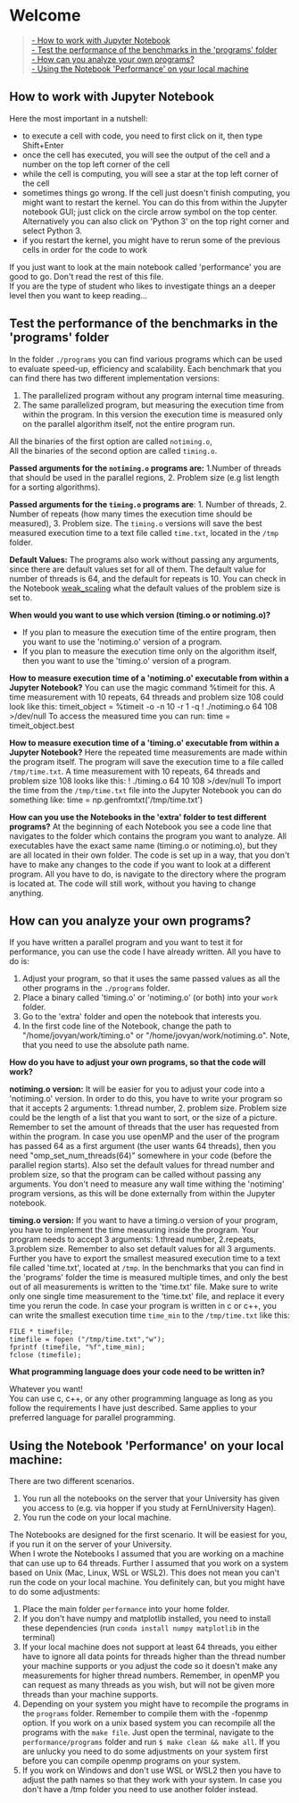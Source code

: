 # Welcome

> [- How to work with Jupyter Notebook](#jupyter) <br>
> [- Test the performance of the benchmarks in the 'programs' folder](#test)<br>
> [- How can you analyze your own programs?](#yourprogram)<br>
> [- Using the Notebook 'Performance' on your local machine](#local)<br>

## How to work with Jupyter Notebook <a class="anchor" id="jupyter"></a>
Here the most important in a nutshell: 
- to execute a cell with code, you need to first click on it, then type Shift+Enter
- once the cell has executed, you will see the output of the cell and a number on the top left corner of the cell
- while the cell is computing, you will see a star at the top left corner of the cell
- sometimes things go wrong. If the cell just doesn't finish computing, you might want to restart the kernel. You can do this from within the Jupyter notebook GUI; just click on the circle arrow symbol on the top center. Alternatively you can also click on 'Python 3' on the top right corner and select Python 3.
- if you restart the kernel, you might have to rerun some of the previous cells in order for the code to work

If you just want to look at the main notebook called 'performance' you are good to go. Don't read the rest of this file.<br> 
If you are the type of student who likes to investigate things an a deeper level then you want to keep reading... 

## Test the performance of the benchmarks in the 'programs' folder <a class="anchor" id="test"></a>

In the folder `./programs` you can find various programs which can be used to evaluate speed-up, efficiency and scalability. Each benchmark that you can find there has two different implementation versions: 

1. The parallelized program without any program internal time measuring. 
2. The same parallelized program, but measuring the execution time from within the program. In this version the execution time is measured only on the parallel algorithm itself, not the entire program run.

All the binaries of the first option are called `notiming.o`, <br>
All the binaries of the second option are called `timing.o`.

**Passed arguments for the `notiming.o` programs are:** 1.Number of threads that should be used in the parallel regions, 2. Problem size (e.g list length for a sorting algorithms). 

**Passed arguments for the `timing.o` programs are**: 1. Number of threads, 2. Number of repeats (how many times the execution time should be measured), 3. Problem size. The `timing.o` versions will save the best measured execution time to a text file called `time.txt`, located in the `/tmp` folder. 

**Default Values:** The programs also work without passing any arguments, since there are default values set for all of them. The default value for number of threads is 64, and the default for repeats is 10. You can check in the Notebook [weak_scaling](extras/weak_scaling.ipynb) what the default values of the problem size is set to. 

**When would you want to use which version (timing.o or notiming.o)?** 
- If you plan to measure the execution time of the entire program, then you want to use the 'notiming.o' version of a program. 
- If you plan to measure the execution time only on the algorithm itself, then you want to use the 'timing.o' version of a program. 

**How to measure execution time of a 'notiming.o' executable from within a Jupyter Notebook?**
You can use the magic command %timeit for this. A time measurement with 10 repeats, 64 threads and problem size 108 could look like this:
timeit_object = %timeit -o -n 10 -r 1 -q ! ./notiming.o 64 108  >/dev/null
To access the measured time you can run: time = timeit_object.best 

**How to measure execution time of a 'timing.o' executable from within a Jupyter Notebook?**
Here the repeated time measurements are made within the program itself. The program will save the execution time to a file called `/tmp/time.txt`. A time measurement with 10 repeats, 64 threads and problem size 108 looks like this:
! ./timing.o 64 10 108 >/dev/null
To import the time from the `/tmp/time.txt` file into the Jupyter Notebook you can do something like: 
time = np.genfromtxt('/tmp/time.txt') 

**How can you use the Notebooks in the 'extra' folder to test different programs?**
At the beginning of each Notebook you see a code line that navigates to the folder which contains the program you want to analyze. All executables have the exact same name (timing.o or notiming.o), but they are all located in their own folder. The code is set up in a way, that you don't have to make any changes to the code if you want to look at a different program. All you have to do, is navigate to the directory where the program is located at. The code will still work, without you having to change anything. 

## How can you analyze your own programs? <a class="anchor" id="yourprogram"></a>

If you have written a parallel program and you want to test it for performance, you can use the code I have already written. All you have to do is:
1. Adjust your program, so that it uses the same passed values as all the other programs in the `./programs` folder.
2. Place a binary called 'timing.o' or 'notiming.o' (or both) into your `work` folder.
3. Go to the 'extra' folder and open the notebook that interests you.
4. In the first code line of the Notebook, change the path to "/home/jovyan/work/timing.o" or "/home/jovyan/work/notiming.o". Note, that you need to use the absolute path name.


**How do you have to adjust your own programs, so that the code will work?**

**notiming.o version:** 
It will be easier for you to adjust your code into a 'notiming.o' version. In order to do this, you have to write your program so that it accepts 2 arguments: 1.thread number, 2. problem size. Problem size could be the length of a list that you want to sort, or the size of a picture. Remember to set the amount of threads that the user has requested from within the program. In case you use openMP and the user of the program has passed 64 as a first argument (the user wants 64 threads), then you need "omp_set_num_threads(64)" somewhere in your code (before the parallel region starts). Also set the default values for thread number and problem size, so that the program can be called without passing any arguments. You don't need to measure any wall time withing the 'notiming' program versions, as this will be done externally from within the Jupyter notebook.

**timing.o version:**
If you want to have a timing.o version of your program, you have to implement the time measuring inside the program. Your program needs to accept 3 arguments: 1.thread number, 2.repeats, 3.problem size. Remember to also set default values for all 3 arguments. Further you have to export the smallest measured execution time to a text file called 'time.txt', located at `/tmp`. In the benchmarks that you can find in the 'programs' folder the time is measured multiple times, and only the best out of all measurements is written to the 'time.txt' file. Make sure to write only one single time measurement to the 'time.txt' file, and replace it every time you rerun the code. In case your program is written in c or c++, you can write the smallest execution time `time_min` to the `/tmp/time.txt` like this:

    FILE * timefile;
    timefile = fopen ("/tmp/time.txt","w");
    fprintf (timefile, "%f",time_min);
    fclose (timefile);


**What programming language does your code need to be written in?**

Whatever you want! <br>
You can use c, c++, or any other programming language as long as you follow the requirements I have just described. Same applies to your preferred language for parallel programming. 

## Using the Notebook 'Performance' on your local machine: <a class="anchor" id="local"></a>

There are two different scenarios. 
1. You run all the notebooks on the server that your University has given you access to (e.g. via hopper if you study at FernUniversity Hagen).
2. You run the code on your local machine.

The Notebooks are designed for the first scenario. It will be easiest for you, if you run it on the server of your University. <br>
When I wrote the Notebooks I assumed that you are working on a machine that can use up to 64 threads. Further I assumed that you work on a system based on Unix (Mac, Linux, WSL or WSL2). This does not mean you can't run the code on your local machine. You definitely can, but you might have to do some adjustments:

1. Place the main folder `performance` into your home folder.
2. If you don't have numpy and matplotlib installed, you need to install these dependencies (run `conda install numpy matplotlib` in the terminal)
3. If your local machine does not support at least 64 threads, you either have to ignore all data points for threads higher than the thread number your machine supports or you adjust the code so it doesn't make any measurements for higher thread numbers. Remember, in openMP you can request as many threads as you wish, but will not be given more threads than your machine supports. 
4. Depending on your system you might have to recompile the programs in the `programs` folder. Remember to compile them with the -fopenmp option. If you work on a unix based system you can recompile all the programs with the `make file`. Just open the terminal, navigate to the `performance/programs` folder and run `$ make clean && make all`. If you are unlucky you need to do some adjustments on your system first before you can compile openmp programs on your system. 
5. If you work on Windows and don't use WSL or WSL2 then you have to adjust the path names so that they work with your system. In case you don't have a /tmp folder you need to use another folder instead.

